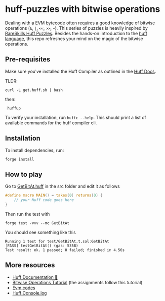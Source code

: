 # huff-puzzles with bitwise operations

Dealing with a EVM bytecode often requires a good knowledge of bitwise operations (`&`, `|`, `<<`, `>>`, `~`). This series of puzzles is heavily inspired by [RareSkills Huff Puzzles](https://github.com/rareskills/huff-puzzles). Besides the hands-on introduction to the [huff language](https://huff.sh), this repo refreshes your mind on the magic of the bitwise operations. 

## Pre-requisites

Make sure you've installed the Huff Compiler as outlined in the [Huff Docs](https://docs.huff.sh/get-started/installing/#installing-huff).

TLDR:

    curl -L get.huff.sh | bash

then:

     huffup

To verify your installation, run `huffc --help`. This should print a list of available commands for the huff compiler cli.

## Installation

To install dependencies, run:

    forge install

## How to play

Go to [GetBitAt.huff](https://github.com/brozorec/huff-bitwise-puzzles/blob/main/src/GetBitAt.huff) in the src folder and edit it as follows

```c
#define macro MAIN() = takes(0) returns(0) {
    // your Huff code goes here
}
```

Then run the test with

    forge test -vvv --mc GetBitAt

You should see something like this

    Running 1 test for test/GetBitAt.t.sol:GetBitAt
    [PASS] testGetBitAt() (gas: 5358)
    Test result: ok. 1 passed; 0 failed; finished in 4.56s

## More resources

- [Huff Documentation 🐴](https://docs.huff.sh/)
- [Bitwise Operations Tutorial](https://medium.com/@jeremythen16/master-bitwise-operations-once-and-for-all-f5283e3c9a11) (the assignments follow this tutorial)
- [Evm codes](https://evm.codes)
- [Huff Console.log](https://github.com/AmadiMichael/Huff-Console)


